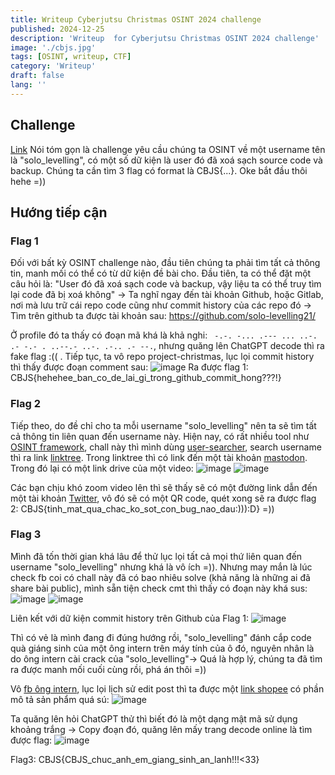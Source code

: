 ```yaml
---
title: Writeup Cyberjutsu Christmas OSINT 2024 challenge
published: 2024-12-25
description: 'Writeup  for Cyberjutsu Christmas OSINT 2024 challenge'
image: './cbjs.jpg'
tags: [OSINT, writeup, CTF]
category: 'Writeup'
draft: false 
lang: ''
---
```


## Challenge
[Link](https://www.facebook.com/CyberJutsu/posts/pfbid0n8hk9AVVuP8n4P6ND5635uXt93uPbUfoyq1riwum7EHZ61Upjn9DvDPrvL5EJNaml?__cft__[0]=AZX9Cij64UsVFGcYMHHo7pQLf_OghNp98Di7cKyqbML7-DWNzp2lyX-86lloVHeFZ9jIwG4jHBKXfBQ_lTlV-jYyPZmnHqevGLzyr6Hy_3BrrRdIUqejtkPGPAV4OPJNYrkBMhmKdjuPhp45Oylv4aJNPNv9BMFWt6ewFiA_7qR8eXVmv6t089NShp-O1H5VCBI&__tn__=%2CO%2CP-R)
Nói tóm gọn là challenge yêu cầu chúng ta OSINT về một username tên là "solo_levelling", có một số dữ kiện là user đó đã xoá sạch source code và backup. Chúng ta cần tìm 3 flag có format là CBJS{...}. Oke bắt đầu thôi hehe =))

## Hướng tiếp cận

### Flag 1
Đối với bất kỳ OSINT challenge nào, đầu tiên chúng ta phải tìm tất cả thông tin, manh mối có thể có từ dữ kiện đề bài cho. Đầu tiên, ta có thể đặt một câu hỏi là: "User đó đã xoá sạch code và backup, vậy liệu ta có thể truy tìm lại code đã bị xoá không" -> Ta nghĩ ngay đến tài khoản Github, hoặc Gitlab, nơi mà lưu trữ cái repo code cũng như commit history của các repo đó -> Tìm trên github ta được tài khoản sau: https://github.com/solo-levelling21/

Ở profile đó ta thấy có đoạn mã khá là khả nghi: `
-.-. -... .--- ... ..-. .- -.- . ..--.- ..-. .-.. .- --.`, nhưng quăng lên ChatGPT decode thì ra fake flag :(( . Tiếp tục, ta vô repo project-christmas, lục lọi commit history thì thấy được đoạn comment sau:
![image](https://hackmd.io/_uploads/rJwM8bFSke.png)
Ra được flag 1: CBJS{hehehee_ban_co_de_lai_gi_trong_github_commit_hong???!}

### Flag 2
Tiếp theo, do đề chỉ cho ta mỗi username "solo_levelling" nên ta sẽ tìm tất cả thông tin liên quan đến username này. Hiện nay, có rất nhiều tool như [OSINT framework](https://osintframework.com/), chall này thì mình dùng [user-searcher](https://www.user-searcher.com/), search username thì ra link [linktree](https://linktr.ee/solo_levelling). Trong linktree thì có link đến một tài khoản [mastodon](https://mastodon.social/@solo_levelling). Trong đó lại có một link drive của một video:
![image](https://hackmd.io/_uploads/HJ6Zu-Frkx.png)
![image](https://hackmd.io/_uploads/r108_btrJg.png)

Các bạn chịu khó zoom video lên thì sẽ thấy sẽ có một đường link dẫn đến một tài khoản [Twitter](https://x.com/hackerbinhthanh), vô đó sẽ có một QR code, quét xong sẽ ra được flag 2: CBJS{tinh_mat_qua_chac_ko_sot_con_bug_nao_dau:))):D} =))

### Flag 3
Mình đã tốn thời gian khá lâu để thử lục lọi tất cả mọi thứ liên quan đến username "solo_levelling" nhưng khá là vô ích =)). Nhưng may mắn là lúc check fb coi có chall này đã có bao nhiêu solve (khả năng là những ai đã share bài public), mình sẵn tiện check cmt thì thấy có đoạn này khá sus:
![image](https://hackmd.io/_uploads/SyfQo-FB1e.png)
![image](https://hackmd.io/_uploads/rJVEiWYr1l.png)


Liên kết với dữ kiện commit history trên Github của Flag 1: 
![image](https://hackmd.io/_uploads/r1d_oWtBkg.png)

Thì có vẻ là mình đang đi đúng hướng rồi, "solo_levelling" đánh cắp code quà giáng sinh của một ông intern trên máy tính của ô đó, nguyên nhân là do ông intern cài crack của "solo_levelling"-> Quá là hợp lý, chúng ta đã tìm ra được manh mối cuối cùng rồi, phá án thôi =))

Vô [fb ông intern](https://www.facebook.com/profile.php?id=100088375063671&comment_id=Y29tbWVudDoxMjcwNDQ2NTA0MDQ4NTE3XzI5ODUwMTA4MDQ5OTU1MzE%3D), lục lọi lịch sử edit post thì ta được một [link shopee](https://shopee.vn/product/339905651/24238438584/) có phần mô tả sản phẩm quá sú:
![image](https://hackmd.io/_uploads/SksNTWKrJl.png)

Ta quăng lên hỏi ChatGPT thử thì biết đó là một dạng mật mã sử dụng khoảng trắng -> Copy đoạn đó, quăng lên mấy trang decode online là tìm được flag:
![image](https://hackmd.io/_uploads/rkFRp-Frkx.png)

Flag3: CBJS{CBJS_chuc_anh_em_giang_sinh_an_lanh!!!<33}